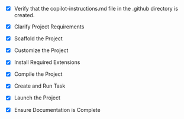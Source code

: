 <!-- Use this file to provide workspace-specific custom instructions to Copilot. For more details, visit https://code.visualstudio.com/docs/copilot/copilot-customization#_use-a-githubcopilotinstructionsmd-file -->
- [x] Verify that the copilot-instructions.md file in the .github directory is created.

- [x] Clarify Project Requirements
	<!-- React project with Vite for autonomous DeFi Portfolio Manager frontend -->

- [x] Scaffold the Project
	<!-- React project with Vite created successfully using 'npx create-vite@latest . --template react' -->

- [x] Customize the Project
	<!-- Removed placeholder content and created proper directory structure for DeFi portfolio manager -->

- [x] Install Required Extensions
	<!-- No extensions needed for basic Vite React project -->

- [x] Compile the Project
	<!-- Dependencies installed and build verified successfully -->

- [x] Create and Run Task
	<!-- Created development task for running the project -->

- [x] Launch the Project
	<!-- Development server started at http://localhost:5173/ -->

- [x] Ensure Documentation is Complete
	<!-- Updated README.md with project information -->